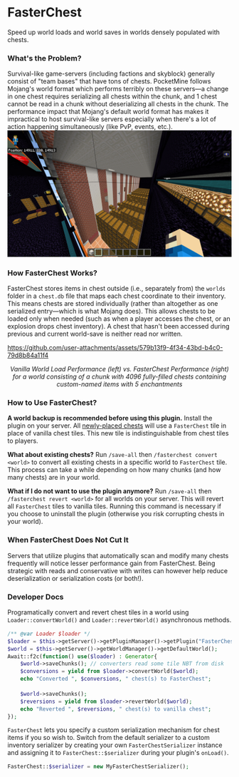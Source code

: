# FasterChest
Speed up world loads and world saves in worlds densely populated with chests.

### What's the Problem?
Survival-like game-servers (including factions and skyblock) generally consist of "team bases" that have
tons of chests. PocketMine follows Mojang's world format which performs terribly on these servers—a change
in one chest requires serializing all chests within the chunk, and 1 chest cannot be read in a chunk
without deserializing all chests in the chunk.
The performance impact that Mojang's default world format has makes it impractical to host survival-like
servers especially when there's a lot of action happening simultaneously (like PvP, events, etc.).
![](readme-resources/a-lot-of-chests.png)

### How FasterChest Works?
FasterChest stores items in chest outside (i.e., separately from) the `worlds` folder in a `chest.db` file
that maps each chest coordinate to their inventory. This means chests are stored individually (rather than
altogether as one serialized entry—which is what Mojang does). This allows chests to be loaded only when
needed (such as when a player accesses the chest, or an explosion drops chest inventory). A chest that hasn't
been accessed during previous and current world-save is neither read nor written.

https://github.com/user-attachments/assets/579b13f9-4f34-43bd-b4c0-79d8b84a11f4

_<p align="center">Vanilla World Load Performance (left) vs. FasterChest Performance (right) for a world consisting of
a chunk with 4096 fully-filled chests containing custom-named items with 5 enchantments</p>_

### How to Use FasterChest?
**A world backup is recommended before using this plugin.**
Install the plugin on your server. All <ins>newly-placed chests</ins> will use a `FasterChest` tile in place of
vanilla chest tiles. This new tile is indistinguishable from chest tiles to players.

**What about existing chests?** Run `/save-all` then `/fasterchest convert <world>` to convert all existing
chests in a  specific world to `FasterChest` tile. This process can take a while depending on how many chunks
(and how many chests) are in your world.

**What if I do not want to use the plugin anymore?** Run `/save-all` then `/fasterchest revert <world>` for all
worlds on your server. This will revert all `FasterChest` tiles to vanilla tiles. Running this command is necessary
if you choose to uninstall the plugin (otherwise you risk corrupting chests in your world).

### When FasterChest Does Not Cut It
Servers that utilize plugins that automatically scan and modify many chests frequently will notice lesser performance
gain from FasterChest. Being strategic with reads and conservative with writes can however help reduce deserialization
or serialization costs (or both!).

### Developer Docs
Programatically convert and revert chest tiles in a world using `Loader::convertWorld()` and `Loader::revertWorld()`
asynchronous methods.
```php
/** @var Loader $loader */
$loader = $this->getServer()->getPluginManager()->getPlugin("FasterChest");
$world = $this->getServer()->getWorldManager()->getDefaultWorld();
Await::f2c(function() use($loader) : Generator{
	$world->saveChunks(); // converters read some tile NBT from disk
	$conversions = yield from $loader->convertWorld($world);
	echo "Converted ", $conversions, " chest(s) to FasterChest";

	$world->saveChunks();
	$reversions = yield from $loader->revertWorld($world);
	echo "Reverted ", $reversions, " chest(s) to vanilla chest";
});
```

`FasterChest` lets you specify a custom serialization mechanism for chest items if you so wish to. Switch from
the default serializer to a custom inventory serializer by creating your own `FasterChestSerializer` instance and
assigning it to `FasterChest::$serializer` during your plugin's `onLoad()`.
```php
FasterChest::$serializer = new MyFasterChestSerializer();
```
